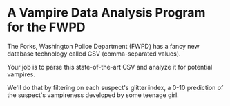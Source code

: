 # A Vampire Data Analysis Program for the FWPD

The Forks, Washington Police Department (FWPD) has a fancy new database technology called CSV (comma-separated values).

Your job is to parse this state-of-the-art CSV and analyze it for potential vampires.

We'll do that by filtering on each suspect's glitter index, a 0-10 prediction of the suspect's vampireness developed by some teenage girl.

